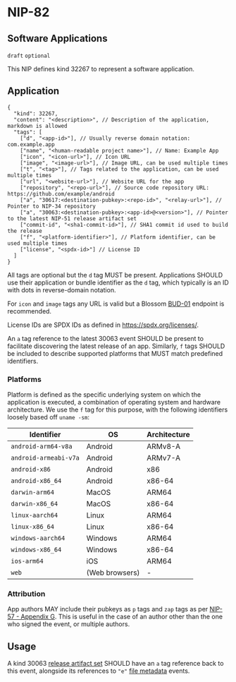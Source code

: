 NIP-82
======

Software Applications
---------------------

`draft` `optional`

This NIP defines kind 32267 to represent a software application.

## Application

```jsonc
{
  "kind": 32267,
  "content": "<description>", // Description of the application, markdown is allowed
  "tags": [
    ["d", "<app-id>"], // Usually reverse domain notation: com.example.app
    ["name", "<human-readable project name>"], // Name: Example App
    ["icon", "<icon-url>"], // Icon URL
    ["image", "<image-url>"], // Image URL, can be used multiple times
    ["t", "<tag>"], // Tags related to the application, can be used multiple times
    ["url", "<website-url>"], // Website URL for the app
    ["repository", "<repo-url>"], // Source code repository URL: https://github.com/example/android
    ["a", "30617:<destination-pubkey>:<repo-id>", "<relay-url>"], // Pointer to NIP-34 repository
    ["a", "30063:<destination-pubkey>:<app-id>@<version>"], // Pointer to the latest NIP-51 release artifact set
    ["commit-id", "<sha1-commit-id>"], // SHA1 commit id used to build the release
    ["f", "<platform-identifier>"], // Platform identifier, can be used multiple times 
    ["license", "<spdx-id>"] // License ID
  ]
}
```

All tags are optional but the `d` tag MUST be present. Applications SHOULD use their  application or bundle identifier as the `d` tag, which typically is an ID with dots in reverse-domain notation.

For `icon` and `image` tags any URL is valid but a Blossom [BUD-01](https://github.com/hzrd149/blossom/blob/master/buds/01.md#get-sha256---get-blob) endpoint is recommended.

License IDs are SPDX IDs as defined in https://spdx.org/licenses/.

An `a` tag reference to the latest 30063 event SHOULD be present to facilitate discovering the latest release of an app. Similarly, `f` tags SHOULD be included to describe supported platforms that MUST match predefined identifiers.

### Platforms

Platform is defined as the specific underlying system on which the application is executed, a combination of operating system and hardware architecture. We use the `f` tag for this purpose, with the following identifiers loosely based off `uname -sm`:

| Identifier             | OS              | Architecture      |
| ---------              | ---             | ---               |
| `android-arm64-v8a`    | Android         | ARMv8-A           |
| `android-armeabi-v7a`  | Android         | ARMv7-A           |
| `android-x86`          | Android         | x86               |
| `android-x86_64`       | Android         | x86-64            |
| `darwin-arm64`         | MacOS           | ARM64             |
| `darwin-x86_64`        | MacOS           | x86-64            |
| `linux-aarch64`        | Linux           | ARM64             |
| `linux-x86_64`         | Linux           | x86-64            |
| `windows-aarch64`      | Windows         | ARM64             |
| `windows-x86_64`       | Windows         | x86-64            |
| `ios-arm64`            | iOS             | ARM64             |
| `web`                  | (Web browsers)  | -                 |

### Attribution

App authors MAY include their pubkeys as `p` tags and `zap` tags as per [NIP-57 - Appendix G](57.md). This is useful in the case of an author other than the one who signed the event, or multiple authors.

## Usage

A kind 30063 [release artifact set](51.md) SHOULD have an `a` tag reference back to this event, alongside its references to `"e"` [file metadata](94.md) events.